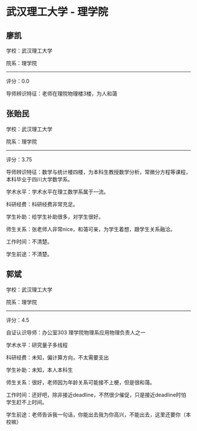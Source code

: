 # 武汉理工大学 - 理学院

## 廖凯

学校：武汉理工大学

院系：理学院

* * *

评分：0.0

导师辨识特征：老师在理院物理楼3楼，为人和蔼

## 张贻民

学校：武汉理工大学

院系：理学院

* * *

评分：3.75

导师辨识特征：数学与统计楼四楼，为本科生教授数学分析，常微分方程等课程，本科毕业于四川大学数学系。

学术水平：学术水平在理工数学系属于一流。

科研经费：科研经费非常充足。

学生补助：给学生补助很多，对学生很好。

师生关系：张老师人非常nice，和蔼可亲，为学生着想，跟学生关系融洽。

工作时间：不清楚。

学生前途：不清楚。

## 郭斌

学校：武汉理工大学

院系：理学院

* * *

评分：4.5

自证认识导师：办公室303 理学院物理系应用物理负责人之一

学术水平：研究量子多线程

科研经费：未知，偏计算方向，不太需要支出

学生补助：未知，本人本科生

师生关系：很好，老师因为年龄关系可能接不上梗，但是很和蔼。

工作时间：还好吧，除非接近deadline，不然很少催促，只是接近deadline时怕学生赶不上时间。

学生前途：老师告诉我一句话，你能出去我为你高兴，不能出去，这里还要你（本校嘛）